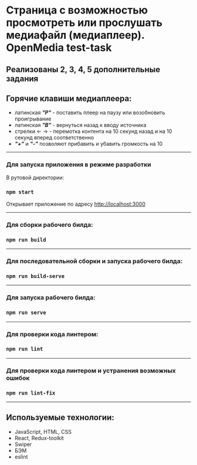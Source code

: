 # Страница с возможностью просмотреть или прослушать медиафайл (медиаплеер). OpenMedia test-task
## Реализованы 2, 3, 4, 5 дополнительные задания

## Горячие клавиши медиаплеера:
* латинская ***"P"*** - поставить плеер на паузу или возобновить проигрывание
* латинская ***"B"*** - вернуться назад к вводу источника
* стрелки &larr; &rarr; - перемотка контента на 10 секунд назад и на 10 секунд вперед соответственно
* ***"+"*** и ***"-"*** позволяют прибавить и убавить громкость на 10
***
### Для запуска приложения в режиме разработки
В рутовой директории:
### `npm start`
Открывает приложение по адресу [http://localhost:3000](http://localhost:3000)
***
### Для сборки рабочего билда:
### `npm run build`
***
### Для последовательной сборки и запуска рабочего билда:
### `npm run build-serve`
***
### Для запуска рабочего билда:
### `npm run serve`
***
### Для проверки кода линтером:
### `npm run lint`
***
### Для проверки кода линтером и устранения возможных ошибок
### `npm run lint-fix`
***
## Используемые технологии:
* JavaScript, HTML, CSS
* React, Redux-toolkit
* Swiper
* БЭМ
* eslint
